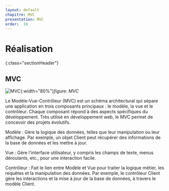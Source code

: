 ```yaml
---
layout: default
chapitre: MVC
presentation: MVC
order:  18
---
```


# Réalisation
{:class="sectionHeader"}

<!-- new slide -->

## MVC


![MVC](/lab_crud/Gestion-projets/realisation/images/images/mvc.png){:width="80%"}*figure: MVC*




<!-- note -->

Le Modèle-Vue-Contrôleur (MVC) est un schéma architectural qui sépare une application en trois composants principaux : le modèle, la vue et le contrôleur. Chaque composant répond à des aspects spécifiques du développement. Très utilisé en développement web, le MVC permet de concevoir des projets évolutifs.

Modèle :
Gère la logique des données, telles que leur manipulation ou leur affichage. Par exemple, un objet Client peut récupérer des informations de la base de données et les mettre à jour.

Vue :
Gère l'interface utilisateur, y compris les champs de texte, menus déroulants, etc., pour une interaction facile.

Contrôleur :
Fait le lien entre Modèle et Vue pour traiter la logique métier, les requêtes et la manipulation des données. Par exemple, le contrôleur Client gère les interactions et la mise à jour de la base de données, à travers le modèle Client.

<!-- new slide -->